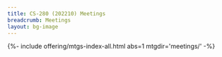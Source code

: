 ```yaml
---
title: CS-280 (202210) Meetings
breadcrumb: Meetings
layout: bg-image
---
```

{%- include offering/mtgs-index-all.html
  abs=1
  mtgdir='meetings/'
-%}
